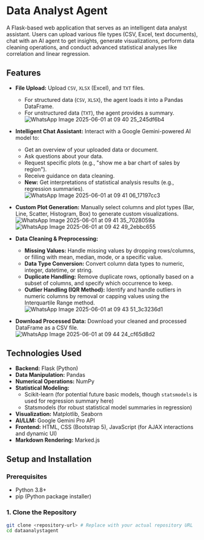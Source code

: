 # Data Analyst Agent

A Flask-based web application that serves as an intelligent data analyst assistant. Users can upload various file types (CSV, Excel, text documents), chat with an AI agent to get insights, generate visualizations, perform data cleaning operations, and conduct advanced statistical analyses like correlation and linear regression.

## Features

* **File Upload:** Upload `CSV`, `XLSX` (Excel), and `TXT` files.
    * For structured data (`CSV`, `XLSX`), the agent loads it into a Pandas DataFrame.
    * For unstructured data (`TXT`), the agent provides a summary.
 ![WhatsApp Image 2025-06-01 at 09 40 25_245df6b4](https://github.com/user-attachments/assets/efb53f07-744a-4c62-ba6d-98d5da518ed9)

* **Intelligent Chat Assistant:** Interact with a Google Gemini-powered AI model to:
    * Get an overview of your uploaded data or document.
    * Ask questions about your data.
    * Request specific plots (e.g., "show me a bar chart of sales by region").
    * Receive guidance on data cleaning.
    * **New:** Get interpretations of statistical analysis results (e.g., regression summaries).
    ![WhatsApp Image 2025-06-01 at 09 41 06_17197cc3](https://github.com/user-attachments/assets/3b6caaaf-e8de-49ec-8850-5b7e4ac6783f)

* **Custom Plot Generation:** Manually select columns and plot types (Bar, Line, Scatter, Histogram, Box) to generate custom visualizations.
  ![WhatsApp Image 2025-06-01 at 09 41 35_7028059a](https://github.com/user-attachments/assets/2f628ff4-44f4-4632-bd9b-672f8f14792d)
  ![WhatsApp Image 2025-06-01 at 09 42 49_2ebbc655](https://github.com/user-attachments/assets/c40bed1b-4489-4023-9bbb-5d3e083fa84c)

* **Data Cleaning & Preprocessing:**
    * **Missing Values:** Handle missing values by dropping rows/columns, or filling with mean, median, mode, or a specific value.
    * **Data Type Conversion:** Convert column data types to numeric, integer, datetime, or string.
    * **Duplicate Handling:** Remove duplicate rows, optionally based on a subset of columns, and specify which occurrence to keep.
    * **Outlier Handling (IQR Method):** Identify and handle outliers in numeric columns by removal or capping values using the Interquartile Range method.
      ![WhatsApp Image 2025-06-01 at 09 43 51_3c3236d1](https://github.com/user-attachments/assets/0521a045-0cd8-48eb-94ef-d18825df5c30)


* **Download Processed Data:** Download your cleaned and processed DataFrame as a CSV file.
![WhatsApp Image 2025-06-01 at 09 44 24_cf65d8d2](https://github.com/user-attachments/assets/3e1896a3-d706-4240-bee6-c1643632e5ea)

## Technologies Used

* **Backend:** Flask (Python)
* **Data Manipulation:** Pandas
* **Numerical Operations:** NumPy
* **Statistical Modeling:**
    * Scikit-learn (for potential future basic models, though `statsmodels` is used for regression summary here)
    * Statsmodels (for robust statistical model summaries in regression)
* **Visualization:** Matplotlib, Seaborn
* **AI/LLM:** Google Gemini Pro API
* **Frontend:** HTML, CSS (Bootstrap 5), JavaScript (for AJAX interactions and dynamic UI)
* **Markdown Rendering:** Marked.js

## Setup and Installation

### Prerequisites

* Python 3.8+
* pip (Python package installer)

### 1. Clone the Repository

```bash
git clone <repository-url> # Replace with your actual repository URL
cd dataanalystagent
